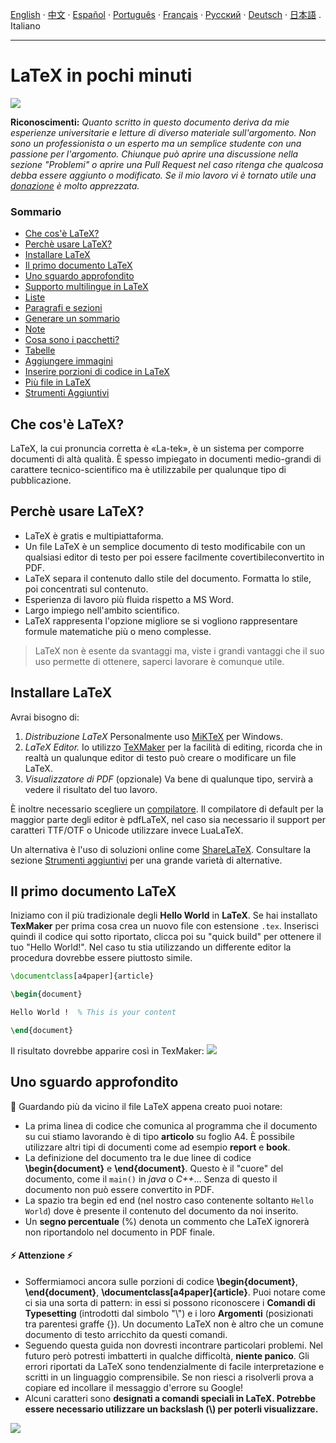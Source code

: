 [English](./readme.md) ·
[中文](./Translation-Chinese.md) ·
[Español](./Translation-Spanish.md) ·
[Português](./Translation-Portuguese.md) ·
[Français](./Translation-French.md) ·
[Русский](./Translation-Russian.md) ·
[Deutsch](./Translation-German.md) ·
[日本語](./Translation-Japanese.md) .
Italiano 

---

# LaTeX in pochi minuti

![](https://upload.wikimedia.org/wikipedia/commons/9/92/LaTeX_logo.svg)

**Riconoscimenti:** *Quanto scritto in questo documento deriva da mie esperienze universitarie e letture di diverso materiale sull'argomento. Non sono un professionista o un esperto ma un semplice studente con una passione per l'argomento. Chiunque può aprire una discussione nella sezione "Problemi" o aprire una Pull Request nel caso ritenga che qualcosa debba essere aggiunto o modificato. Se il mio lavoro vi è tornato utile una [donazione](#donation) è molto apprezzata.*

### Sommario

* [Che cos'è LaTeX?](#che-cos'è-latex)
* [Perchè usare LaTeX?](#perchè-usare-latex)
* [Installare LaTeX](#installare-latex)
* [Il primo documento LaTeX](#il-primo-documento-latex)
* [Uno sguardo approfondito](#uno-sguardo-approfondito)
* [Supporto multilingue in LaTeX](#supporto-multilingue-latex)
* [Liste](#liste)
* [Paragrafi e sezioni](#paragrafi-e-sezioni)
* [Generare un sommario](#generare-un-sommario)
* [Note](#note )
* [Cosa sono i pacchetti?](#cosa-sono-i-pacchetti)
* [Tabelle](#tabelle)
* [Aggiungere immagini](#aggiungere-immagini)
* [Inserire porzioni di codice in LaTeX](#inserire-porzioni-di-codice-in-latex)
* [Più file in LaTeX](#piu-file-in-LaTeX)
* [Strumenti Aggiuntivi](#strumenti-aggiuntivi)

## Che cos'è LaTeX?

LaTeX, la cui pronuncia corretta è «La-tek», è un sistema per comporre documenti di altà qualità. È spesso impiegato in documenti medio-grandi di carattere tecnico-scientifico ma è utilizzabile per qualunque tipo di pubblicazione.

## Perchè usare LaTeX?

* LaTeX è gratis e multipiattaforma.
* Un file LaTeX è un semplice documento di testo modificabile con un qualsiasi editor di testo per poi essere facilmente covertibileconvertito in PDF.
* LaTeX separa il contenuto dallo stile del documento. Formatta lo stile, poi concentrati sul contenuto.
* Esperienza di lavoro più fluida rispetto a MS Word.
* Largo impiego nell'ambito scientifico.
* LaTeX rappresenta l'opzione migliore se si vogliono rappresentare formule matematiche più o meno complesse.

> LaTeX non è esente da svantaggi ma, viste i grandi vantaggi che il suo uso permette di ottenere, saperci lavorare è comunque utile.

## Installare LaTeX

Avrai bisogno di:

1. *Distribuzione LaTeX*
Personalmente uso [MiKTeX](https://miktex.org/about) per Windows.
2. *LaTeX Editor.*
Io utilizzo [TeXMaker](http://www.xm1math.net/texmaker/) per la facilità di editing, ricorda che in realtà un qualunque editor di testo può creare o modificare un file LaTeX.
3. *Visualizzatore di PDF* (opzionale)
Va bene di qualunque tipo, servirà a vedere il risultato del tuo lavoro.

È inoltre necessario scegliere un [compilatore](#strumenti-aggiuntivi). Il compilatore di default per la maggior parte degli editor è pdfLaTeX, nel caso sia necessario il support per caratteri TTF/OTF o Unicode utilizzare invece LuaLaTeX.

Un alternativa è l'uso di soluzioni online come [ShareLaTeX](https://www.sharelatex.com/).
Consultare la sezione [Strumenti aggiuntivi](#strumenti-aggiuntivi) per una grande varietà di alternative.

## Il primo documento LaTeX

Iniziamo con il più tradizionale degli **Hello World** in **LaTeX**.
Se hai installato **TexMaker** per prima cosa crea un nuovo file con estensione `.tex`. Inserisci quindi il codice qui sotto riportato, clicca poi su "quick build" per ottenere il tuo "Hello World!". Nel caso tu stia utilizzando un differente editor la procedura dovrebbe essere piuttosto simile.

```tex
\documentclass[a4paper]{article}

\begin{document}

Hello World !  % This is your content

\end{document}
```

Il risultato dovrebbe apparire così in TexMaker:
![](http://i.imgur.com/ZuD5N6U.png)

## Uno sguardo approfondito

:eyes: Guardando più da vicino il file LaTeX appena creato puoi notare:

* La prima linea di codice che comunica al programma che il documento su cui stiamo lavorando è di tipo **articolo** su foglio A4. È possibile utilizzare altri tipi di documenti come ad esempio **report** e **book**.
* La definizione del documento tra le due linee di codice **\begin{document}** e **\end{document}**. Questo è il "cuore" del documento, come il `main()` in *java* o *C++*... Senza di questo il documento non può essere convertito in PDF.
* La spazio tra begin ed end (nel nostro caso contenente soltanto `Hello World`) dove è presente il contenuto del documento da noi inserito.
* Un **segno percentuale** (%) denota un commento che LaTeX ignorerà non riportandolo nel documento in PDF finale.

#### :zap: Attenzione :zap:

* Soffermiamoci ancora sulle porzioni di codice **\begin{document}**, **\end{document}**, **\documentclass[a4paper]{article}**. Puoi notare come ci sia una sorta di pattern: in essi si possono riconoscere i **Comandi di Typesetting** (introdotti dal simbolo "\\") e i loro **Argomenti** (posizionati tra parentesi graffe {}). Un documento LaTeX non è altro che un comune documento di testo arricchito da questi comandi.
* Seguendo questa guida non dovresti incontrare particolari problemi. Nel futuro però potresti imbatterti in qualche difficoltà, **niente panico**. Gli errori riportati da LaTeX sono tendenzialmente di facile interpretazione e scritti in un linguaggio comprensibile. Se non riesci a risolverli prova a copiare ed incollare il messaggio d'errore su Google!
* Alcuni caratteri sono **designati a comandi speciali in LaTeX. Potrebbe essere necessario utilizzare un backslash (\\) per poterli visualizzare.**

![](http://i.imgur.com/9d0bXHH.png)
